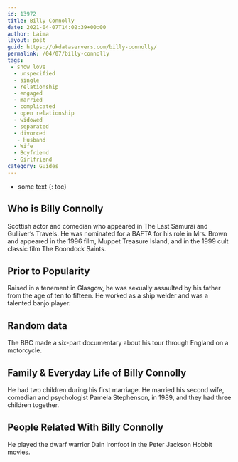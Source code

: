 ```yaml
---
id: 13972
title: Billy Connolly
date: 2021-04-07T14:02:39+00:00
author: Laima
layout: post
guid: https://ukdataservers.com/billy-connolly/
permalink: /04/07/billy-connolly
tags:
 - show love
  - unspecified
  - single
  - relationship
  - engaged
  - married
  - complicated
  - open relationship
  - widowed
  - separated
  - divorced
   - Husband
  - Wife
  - Boyfriend
  - Girlfriend
category: Guides
---
```


* some text
{: toc}


## Who is Billy Connolly
                  
                  
                  
Scottish actor and comedian who appeared in The Last Samurai and Gulliver&#8217;s Travels. He was nominated for a BAFTA for his role in Mrs. Brown and appeared in the 1996 film, Muppet Treasure Island, and in the 1999 cult classic film The Boondock Saints.
                  
              
            
              
            
                
                
                
## Prior to Popularity
                  
                  
                  
Raised in a tenement in Glasgow, he was sexually assaulted by his father from the age of ten to fifteen. He worked as a ship welder and was a talented banjo player.
                  
              
            
              
            
                
                
                
## Random data
                  
                  
                  
The BBC made a six-part documentary about his tour through England on a motorcycle.
                  
              
            
              
            
                
                
                
## Family & Everyday Life of Billy Connolly
                  
                  
                  
He had two children during his first marriage. He married his second wife, comedian and psychologist Pamela Stephenson, in 1989, and they had three children together.
                  
              
            
              
            
                
                
                
## People Related With Billy Connolly
                  
                  
                  
He played the dwarf warrior Dain Ironfoot in the Peter Jackson Hobbit movies.
                  
              
            
              
            
                
              
            
              
              
            
            
              
            
          
          
          